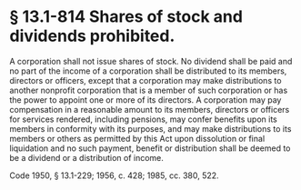 # § 13.1-814 Shares of stock and dividends prohibited.

<p>A corporation shall not issue shares of stock. No dividend shall be paid and no part of the income of a corporation shall be distributed to its members, directors or officers, except that a corporation may make distributions to another nonprofit corporation that is a member of such corporation or has the power to appoint one or more of its directors. A corporation may pay compensation in a reasonable amount to its members, directors or officers for services rendered, including pensions, may confer benefits upon its members in conformity with its purposes, and may make distributions to its members or others as permitted by this Act upon dissolution or final liquidation and no such payment, benefit or distribution shall be deemed to be a dividend or a distribution of income.</p><p>Code 1950, § 13.1-229; 1956, c. 428; 1985, cc. 380, 522.</p>